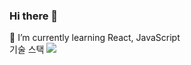 ### Hi there 👋
🌱 I’m currently learning React, JavaScript
<br />
기술 스택
<img src="https://img.shields.io/badge/React-20232A?style=for-the-badge&logo=react&logoColor=61DAFB"/>
<!--
**hanjihyeong/hanjihyeong** is a ✨ _special_ ✨ repository because its `README.md` (this file) appears on your GitHub profile.

Here are some ideas to get you started:

- 🔭 I’m currently working on ...
- 🌱 I’m currently learning ...
- 👯 I’m looking to collaborate on ...
- 🤔 I’m looking for help with ...
- 💬 Ask me about ...
- 📫 How to reach me: ...
- 😄 Pronouns: ...
- ⚡ Fun fact: ...
-->
